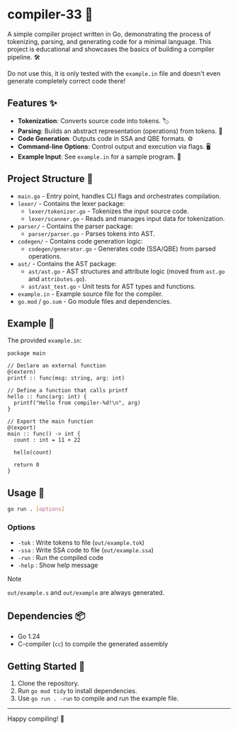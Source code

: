 # compiler-33 🚀

A simple compiler project written in Go, demonstrating the process of tokenizing, parsing, and generating code for a minimal language. This project is educational and showcases the basics of building a compiler pipeline. 🛠️

Do not use this, it is only tested with the `example.in` file and doesn't even generate completely correct code there!

## Features ✨

- **Tokenization**: Converts source code into tokens. 🏷️
- **Parsing**: Builds an abstract representation (operations) from tokens. 🌳
- **Code Generation**: Outputs code in SSA and QBE formats. ⚙️
- **Command-line Options**: Control output and execution via flags. 🖥️
- **Example Input**: See `example.in` for a sample program. 📄

## Project Structure 📁

- `main.go` - Entry point, handles CLI flags and orchestrates compilation.
- `lexer/` - Contains the lexer package:
  - `lexer/tokenizer.go` - Tokenizes the input source code.
  - `lexer/scanner.go` - Reads and manages input data for tokenization.
- `parser/` - Contains the parser package:
  - `parser/parser.go` - Parses tokens into AST.
- `codegen/` - Contains code generation logic:
  - `codegen/generator.go` - Generates code (SSA/QBE) from parsed operations.
- `ast/` - Contains the AST package:
  - `ast/ast.go` - AST structures and attribute logic (moved from `ast.go` and `attributes.go`).
  - `ast/ast_test.go` - Unit tests for AST types and functions.
- `example.in` - Example source file for the compiler.
- `go.mod` / `go.sum` - Go module files and dependencies.

## Example 📝

The provided `example.in`:

```odin
package main

// Declare an external function
@(extern)
printf :: func(msg: string, arg: int)

// Define a function that calls printf
hello :: func(arg: int) {
  printf("Hello from compiler-%d!\n", arg)
}

// Export the main function
@(export)
main :: func() -> int {
  count : int = 11 + 22

  hello(count)

  return 0
}
```

## Usage 🏃

```sh
go run . [options]
```

### Options

- `-tok`  : Write tokens to file (`out/example.tok`)
- `-ssa`  : Write SSA code to file (`out/example.ssa`)
- `-run`  : Run the compiled code
- `-help` : Show help message

>[!note]
> `out/example.s` and `out/example` are always generated.

## Dependencies 📦

- Go 1.24
- C-compiler (`cc`) to compile the generated assembly

## Getting Started 🚦

1. Clone the repository.
2. Run `go mod tidy` to install dependencies.
3. Use `go run . -run` to compile and run the example file.

---

Happy compiling! 🎉
